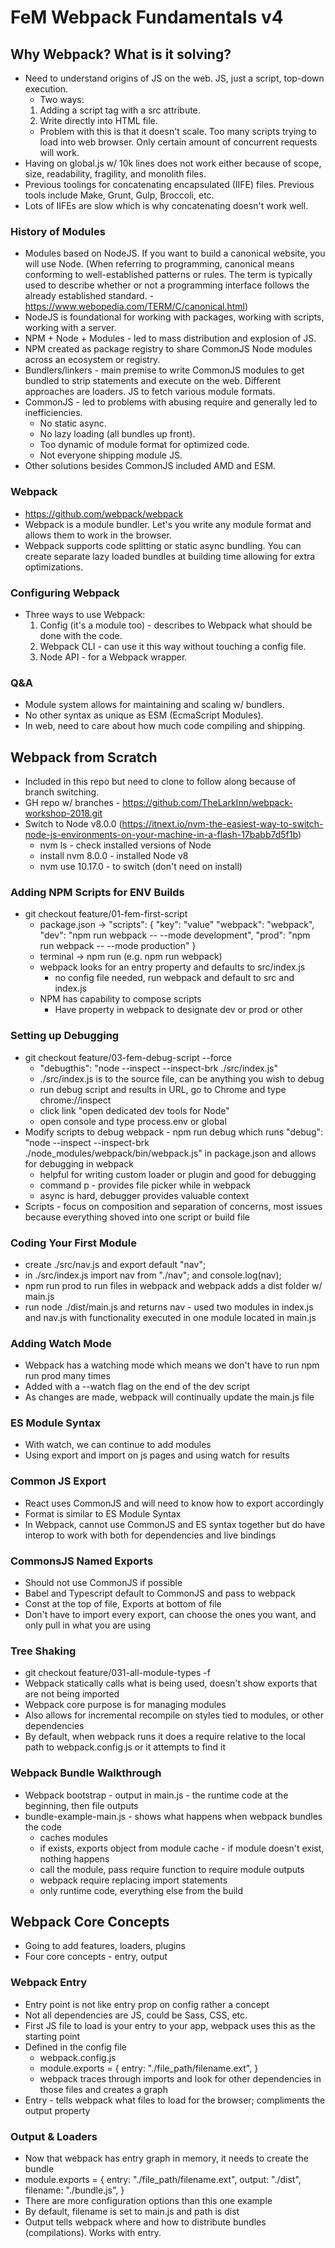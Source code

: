 # FeM Webpack Fundamentals v4

## Why Webpack? What is it solving?
- Need to understand origins of JS on the web. JS, just a script, top-down execution.
    - Two ways:
    1. Adding a script tag with a src attribute. <script src=""></script>
    2. Write directly into HTML file.
    * Problem with this is that it doesn't scale. Too many scripts trying to load into web browser. Only certain amount of concurrent requests will work.
- Having on global.js w/ 10k lines does not work either because of scope, size, readability, fragility, and monolith files.
- Previous toolings for concatenating encapsulated (IIFE) files. Previous tools include Make, Grunt, Gulp, Broccoli, etc.
- Lots of IIFEs are slow which is why concatenating doesn't work well.

### History of Modules
- Modules based on NodeJS. If you want to build a canonical website, you will use Node.
(When referring to programming, canonical means conforming to well-established patterns or rules. The term is typically used to describe whether or not a programming interface follows the already established standard. - https://www.webopedia.com/TERM/C/canonical.html)
- NodeJS is foundational for working with packages, working with scripts, working with a server.
- NPM + Node + Modules - led to mass distribution and explosion of JS.
- NPM created as package registry to share CommonJS Node modules across an ecosystem or registry.
- Bundlers/linkers - main premise to write CommonJS modules to get bundled to strip statements and execute on the web. Different approaches are loaders. JS to fetch various module formats.
- CommonJS - led to problems with abusing require and generally led to inefficiencies.
    - No static async.
    - No lazy loading (all bundles up front).
    - Too dynamic of module format for optimized code.
    - Not everyone shipping module JS.
- Other solutions besides CommonJS included AMD and ESM.

### Webpack
- https://github.com/webpack/webpack
- Webpack is a module bundler. Let's you write any module format and allows them to work in the browser.
- Webpack supports code splitting or static async bundling. You can create separate lazy loaded bundles at building time allowing for extra optimizations.

### Configuring Webpack
- Three ways to use Webpack:
    1. Config (it's a module too) - describes to Webpack what should be done with the code.
    2. Webpack CLI - can use it this way without touching a config file.
    3. Node API - for a Webpack wrapper. 

### Q&A
- Module system allows for maintaining and scaling w/ bundlers.
- No other syntax as unique as ESM (EcmaScript Modules).
- In web, need to care about how much code compiling and shipping.

## Webpack from Scratch
- Included in this repo but need to clone to follow along because of branch switching.
- GH repo w/ branches - https://github.com/TheLarkInn/webpack-workshop-2018.git
- Switch to Node v8.0.0 (https://itnext.io/nvm-the-easiest-way-to-switch-node-js-environments-on-your-machine-in-a-flash-17babb7d5f1b)
    - nvm ls - check installed versions of Node
    - install nvm 8.0.0 - installed Node v8
    - nvm use 10.17.0 - to switch (don't need on install)

### Adding NPM Scripts for ENV Builds
- git checkout feature/01-fem-first-script
    - package.json -> "scripts": { 
        "key": "value"
        "webpack": "webpack",
        "dev": "npm run webpack -- --mode development",
        "prod": "npm run webpack -- --mode production"
        } 
    - terminal -> npm run <name-of-that-script> (e.g. npm run webpack)
    - webpack looks for an entry property and defaults to src/index.js
        - no config file needed, run webpack and default to src and index.js
    - NPM has capability to compose scripts
        - Have property in webpack to designate dev or prod or other

### Setting up Debugging
- git checkout feature/03-fem-debug-script --force
    - "debugthis": "node --inspect --inspect-brk ./src/index.js"
    - ./src/index.js is to the source file, can be anything you wish to debug
    - run debug script and results in URL, go to Chrome and type chrome://inspect
    - click link "open dedicated dev tools for Node"
    - open console and type process.env or global
- Modify scripts to debug webpack - npm run debug which runs "debug": "node --inspect       --inspect-brk ./node_modules/webpack/bin/webpack.js" in package.json and allows for debugging in webpack
    - helpful for writing custom loader or plugin and good for debugging
    - command p - provides file picker while in webpack
    - async is hard, debugger provides valuable context
- Scripts - focus on composition and separation of concerns, most issues because everything shoved into one script or build file

### Coding Your First Module
- create ./src/nav.js and export default "nav";
- in ./src/index.js import nav from "./nav"; and console.log(nav);
- npm run prod to run files in webpack and webpack adds a dist folder w/ main.js
- run node ./dist/main.js and returns nav - used two modules in index.js and nav.js with functionality executed in one module located in main.js

### Adding Watch Mode
- Webpack has a watching mode which means we don't have to run npm run prod many times
- Added with a --watch flag on the end of the dev script
- As changes are made, webpack will continually update the main.js file

### ES Module Syntax
- With watch, we can continue to add modules
- Using export and import on js pages and using watch for results

### Common JS Export
- React uses CommonJS and will need to know how to export accordingly
- Format is similar to ES Module Syntax
- In Webpack, cannot use CommonJS and ES syntax together but do have interop to work with both for dependencies and live bindings

### CommonsJS Named Exports
- Should not use CommonJS if possible
- Babel and Typescript default to CommonJS and pass to webpack
- Const at the top of file, Exports at bottom of file
- Don't have to import every export, can choose the ones you want, and only pull in what you are using

### Tree Shaking
- git checkout feature/031-all-module-types -f
- Webpack statically calls what is being used, doesn't show exports that are not being imported
- Webpack core purpose is for managing modules
- Also allows for incremental recompile on styles tied to modules, or other dependencies
- By default, when webpack runs it does a require relative to the local path to webpack.config.js or it attempts to find it

### Webpack Bundle Walkthrough
- Webpack bootstrap - output in main.js - the runtime code at the beginning, then file outputs
- bundle-example-main.js - shows what happens when webpack bundles the code
    - caches modules
    - if exists, exports object from module cache - if module doesn't exist, nothing happens
    - call the module, pass require function to require module outputs
    - webpack require replacing import statements
    - only runtime code, everything else from the build

## Webpack Core Concepts
- Going to add features, loaders, plugins
- Four core concepts - entry, output

### Webpack Entry
- Entry point is not like entry prop on config rather a concept
- Not all dependencies are JS, could be Sass, CSS, etc.
- First JS file to load is your entry to your app, webpack uses this as the starting point
- Defined in the config file
    - webpack.config.js
    - module.exports = { 
        entry: "./file_path/filename.ext",
    }
    - webpack traces through imports and look for other dependencies in those files and creates a graph
- Entry - tells webpack what files to load for the browser; compliments the output property

### Output & Loaders
- Now that webpack has entry graph in memory, it needs to create the bundle
- module.exports = { 
        entry: "./file_path/filename.ext",
        output: "./dist",
        filename: "./bundle.js",
    }
- There are more configuration options than this one example
- By default, filename is set to main.js and path is dist
- Output tells webpack where and how to distribute bundles (compilations). Works with entry.
